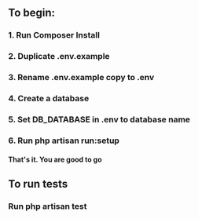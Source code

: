 

## To begin:

### 1. Run Composer Install
### 2. Duplicate .env.example
### 3. Rename .env.example copy to .env
### 4. Create a database
### 5. Set DB_DATABASE in .env to database name
### 6. Run php artisan run:setup

#### That's it. You are good to go

## To run tests
### Run php artisan test
